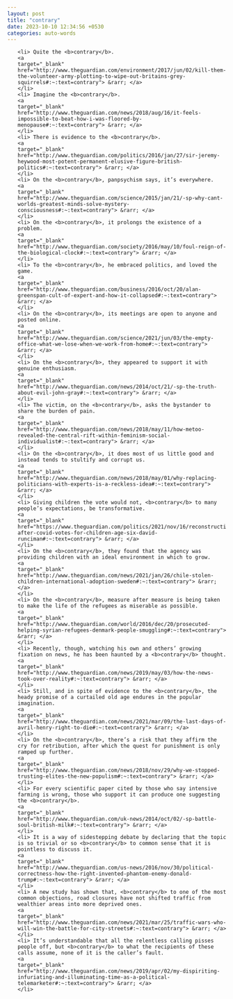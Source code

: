 ```yaml
---
layout: post
title: "contrary"
date: 2023-10-10 12:34:56 +0530
categories: auto-words
---
```

<ol>

    <li> Quite the <b>contrary</b>.
    <a 
    target="_blank" 
    href="http://www.theguardian.com/environment/2017/jun/02/kill-them-the-volunteer-army-plotting-to-wipe-out-britains-grey-squirrels#:~:text=contrary"> &rarr; </a>
    </li>
    <li> Imagine the <b>contrary</b>.
    <a 
    target="_blank" 
    href="http://www.theguardian.com/news/2018/aug/16/it-feels-impossible-to-beat-how-i-was-floored-by-menopause#:~:text=contrary"> &rarr; </a>
    </li>
    <li> There is evidence to the <b>contrary</b>.
    <a 
    target="_blank" 
    href="http://www.theguardian.com/politics/2016/jan/27/sir-jeremy-heywood-most-potent-permanent-elusive-figure-british-politics#:~:text=contrary"> &rarr; </a>
    </li>
    <li> On the <b>contrary</b>, panpsychism says, it’s everywhere.
    <a 
    target="_blank" 
    href="http://www.theguardian.com/science/2015/jan/21/-sp-why-cant-worlds-greatest-minds-solve-mystery-consciousness#:~:text=contrary"> &rarr; </a>
    </li>
    <li> On the <b>contrary</b>, it prolongs the existence of a problem.
    <a 
    target="_blank" 
    href="http://www.theguardian.com/society/2016/may/10/foul-reign-of-the-biological-clock#:~:text=contrary"> &rarr; </a>
    </li>
    <li> To the <b>contrary</b>, he embraced politics, and loved the game.
    <a 
    target="_blank" 
    href="http://www.theguardian.com/business/2016/oct/20/alan-greenspan-cult-of-expert-and-how-it-collapsed#:~:text=contrary"> &rarr; </a>
    </li>
    <li> On the <b>contrary</b>, its meetings are open to anyone and posted online.
    <a 
    target="_blank" 
    href="http://www.theguardian.com/science/2021/jun/03/the-empty-office-what-we-lose-when-we-work-from-home#:~:text=contrary"> &rarr; </a>
    </li>
    <li> On the <b>contrary</b>, they appeared to support it with genuine enthusiasm.
    <a 
    target="_blank" 
    href="http://www.theguardian.com/news/2014/oct/21/-sp-the-truth-about-evil-john-gray#:~:text=contrary"> &rarr; </a>
    </li>
    <li> The victim, on the <b>contrary</b>, asks the bystander to share the burden of pain.
    <a 
    target="_blank" 
    href="http://www.theguardian.com/news/2018/may/11/how-metoo-revealed-the-central-rift-within-feminism-social-individualist#:~:text=contrary"> &rarr; </a>
    </li>
    <li> On the <b>contrary</b>, it does most of us little good and instead tends to stultify and corrupt us.
    <a 
    target="_blank" 
    href="http://www.theguardian.com/news/2018/may/01/why-replacing-politicians-with-experts-is-a-reckless-idea#:~:text=contrary"> &rarr; </a>
    </li>
    <li> Giving children the vote would not, <b>contrary</b> to many people’s expectations, be transformative.
    <a 
    target="_blank" 
    href="https://www.theguardian.com/politics/2021/nov/16/reconstruction-after-covid-votes-for-children-age-six-david-runciman#:~:text=contrary"> &rarr; </a>
    </li>
    <li> On the <b>contrary</b>, they found that the agency was providing children with an ideal environment in which to grow.
    <a 
    target="_blank" 
    href="http://www.theguardian.com/news/2021/jan/26/chile-stolen-children-international-adoption-sweden#:~:text=contrary"> &rarr; </a>
    </li>
    <li> On the <b>contrary</b>, measure after measure is being taken to make the life of the refugees as miserable as possible.
    <a 
    target="_blank" 
    href="http://www.theguardian.com/world/2016/dec/20/prosecuted-helping-syrian-refugees-denmark-people-smuggling#:~:text=contrary"> &rarr; </a>
    </li>
    <li> Recently, though, watching his own and others’ growing fixation on news, he has been haunted by a <b>contrary</b> thought.
    <a 
    target="_blank" 
    href="http://www.theguardian.com/news/2019/may/03/how-the-news-took-over-reality#:~:text=contrary"> &rarr; </a>
    </li>
    <li> Still, and in spite of evidence to the <b>contrary</b>, the heady promise of a curtailed old age endures in the popular imagination.
    <a 
    target="_blank" 
    href="http://www.theguardian.com/news/2021/mar/09/the-last-days-of-avril-henry-right-to-die#:~:text=contrary"> &rarr; </a>
    </li>
    <li> On the <b>contrary</b>, there’s a risk that they affirm the cry for retribution, after which the quest for punishment is only ramped up further.
    <a 
    target="_blank" 
    href="http://www.theguardian.com/news/2018/nov/29/why-we-stopped-trusting-elites-the-new-populism#:~:text=contrary"> &rarr; </a>
    </li>
    <li> For every scientific paper cited by those who say intensive farming is wrong, those who support it can produce one suggesting the <b>contrary</b>.
    <a 
    target="_blank" 
    href="http://www.theguardian.com/uk-news/2014/oct/02/-sp-battle-soul-british-milk#:~:text=contrary"> &rarr; </a>
    </li>
    <li> It is a way of sidestepping debate by declaring that the topic is so trivial or so <b>contrary</b> to common sense that it is pointless to discuss it.
    <a 
    target="_blank" 
    href="http://www.theguardian.com/us-news/2016/nov/30/political-correctness-how-the-right-invented-phantom-enemy-donald-trump#:~:text=contrary"> &rarr; </a>
    </li>
    <li> A new study has shown that, <b>contrary</b> to one of the most common objections, road closures have not shifted traffic from wealthier areas into more deprived ones.
    <a 
    target="_blank" 
    href="http://www.theguardian.com/news/2021/mar/25/traffic-wars-who-will-win-the-battle-for-city-streets#:~:text=contrary"> &rarr; </a>
    </li>
    <li> It’s understandable that all the relentless calling pisses people off, but <b>contrary</b> to what the recipients of these calls assume, none of it is the caller’s fault.
    <a 
    target="_blank" 
    href="http://www.theguardian.com/news/2019/apr/02/my-dispiriting-infuriating-and-illuminating-time-as-a-political-telemarketer#:~:text=contrary"> &rarr; </a>
    </li>